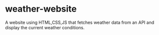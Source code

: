 # weather-website
A website using HTML,CSS,JS that fetches weather data from an API and display the current weather conditions.   
